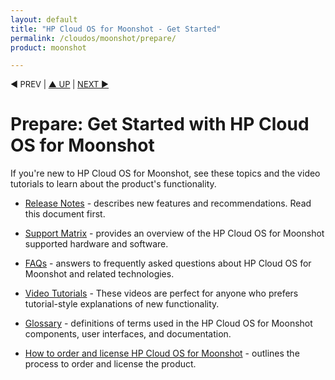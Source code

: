 ```yaml
---
layout: default
title: "HP Cloud OS for Moonshot - Get Started"
permalink: /cloudos/moonshot/prepare/
product: moonshot

---
```


<!--
<p style="font-size: small;"> &#9664; PREV | <a href="/cloudos/moonshot/">&#9650; UP</a> | <a href="/cloudos/moonshot/prepare/releasenotes/">NEXT &#9654;</a> </p>
--> 

<p style="font-size: small;"> &#9664; PREV | <a href="/cloudos/moonshot/">&#9650; UP</a> | <a href="/cloudos/moonshot/prepare/supportmatrix/">NEXT &#9654;</a> </p>


# Prepare: Get Started with HP Cloud OS for Moonshot

If you're new to HP Cloud OS for Moonshot, see these topics and the video tutorials to learn about the product's functionality.

* [Release Notes](/cloudos/moonshot/prepare/releasenotes/) - describes new features and recommendations.  Read this document first. 

* [Support Matrix](/cloudos/moonshot/prepare/supportmatrix/) - provides an overview of the HP Cloud OS for Moonshot supported hardware and software.

* [FAQs](/cloudos/moonshot/prepare/faqs/) - answers to frequently asked questions about HP Cloud OS for Moonshot and related technologies.

* [Video Tutorials](/cloudos/moonshot/prepare/videos/) - These videos are perfect for anyone who prefers tutorial-style explanations of new functionality.

<!--  The Tech Overview needs info added about Moonshot servers; current version is what John wrote for Cloud OS 1.20 -->
<!-- 
* [Technical Overview](/cloudos/moonshot/prepare/overview/) - helpful information to read before you install &amp; configure HP Cloud OS for Moonshot, and create your cloud.
-->

* [Glossary](/cloudos/moonshot/prepare/glossary/) - definitions of terms used in the HP Cloud OS for Moonshot components, user interfaces, and documentation.

* [How to order and license HP Cloud OS for Moonshot](/cloudos/moonshot/prepare/order-license/) - outlines the process to order and license the product.

